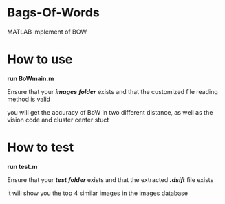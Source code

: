 # Bags-Of-Words
MATLAB implement of BOW

# How to use
__run BoWmain.m__

Ensure that your ***images folder*** exists and that the customized file reading method is valid

you will get the accuracy of BoW in two different distance, as well as the vision code and cluster center stuct 

# How to test
__run test.m__

Ensure that your ***test folder*** exists and that the extracted ***.dsift*** file exists

it will show you the top 4 similar images in the images database

